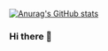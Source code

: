 [![Anurag's GitHub stats](https://github-readme-stats.vercel.app/api?username=dolbolesya&show_icons=true&count_private=true&theme=radical)](https://github.com/dolbolesya)


### Hi there 👋

<!--
**dolbolesya/dolbolesya** is a ✨ _special_ ✨ repository because its `README.md` (this file) appears on your GitHub profile.

Here are some ideas to get you started:

- 🔭 I’m currently working on ...
- 🌱 I’m currently learning ...
- 👯 I’m looking to collaborate on ...
- 🤔 I’m looking for help with ...
- 💬 Ask me about ...
- 📫 How to reach me: ...
- 😄 Pronouns: ...
- ⚡ Fun fact: ...
-->
